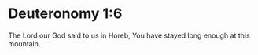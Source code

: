 # Deuteronomy 1:6

The Lord our God said to us in Horeb, You have stayed long enough at this mountain.
